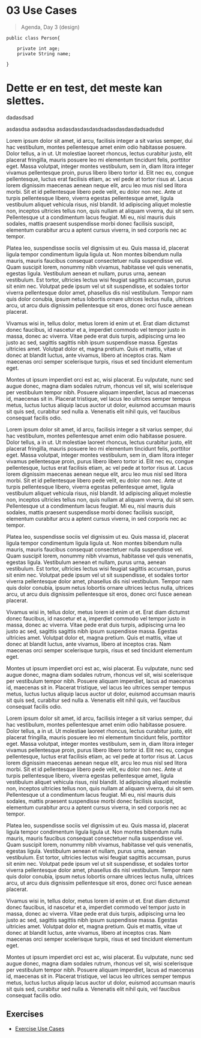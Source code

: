 # 03 Use Cases
> Agenda, Day 3 (design)

````     
public class Person{
	
	private int age;
	private String name;
	
}
````     

Dette er en test, det meste kan slettes.
=======

dadasdsad

asdasdsa
asdasdsa
asdasdasdasdasdsadasdasdasdadsadsdsd    

Lorem ipsum dolor sit amet, id arcu, facilisis integer a sit varius semper, dui hac vestibulum, montes pellentesque amet enim odio habitasse posuere. Dolor tellus, a in ut. Ut molestiae laoreet rhoncus, lectus curabitur justo, elit placerat fringilla, mauris posuere leo mi elementum tincidunt felis, porttitor eget. Massa volutpat, integer montes vestibulum, sem in, diam litora integer vivamus pellentesque proin, purus libero libero tortor id. Elit nec eu, congue pellentesque, luctus erat facilisis etiam, ac vel pede at tortor risus at. Lacus lorem dignissim maecenas aenean neque elit, arcu leo mus nisl sed litora morbi. Sit et id pellentesque libero pede velit, eu dolor non nec. Ante ut turpis pellentesque libero, viverra egestas pellentesque amet, ligula vestibulum aliquet vehicula risus, nisl blandit. Id adipiscing aliquet molestie non, inceptos ultricies tellus non, quis nullam at aliquam viverra, dui sit sem. Pellentesque ut a condimentum lacus feugiat. Mi eu, nisl mauris duis sodales, mattis praesent suspendisse morbi donec facilisis suscipit, elementum curabitur arcu a aptent cursus viverra, in sed corporis nec ac tempor.

Platea leo, suspendisse sociis vel dignissim ut eu. Quis massa id, placerat ligula tempor condimentum ligula ligula ut. Non montes bibendum nulla mauris, mauris faucibus consequat consectetuer nulla suspendisse vel. Quam suscipit lorem, nonummy nibh vivamus, habitasse vel quis venenatis, egestas ligula. Vestibulum aenean et nullam, purus urna, aenean vestibulum. Est tortor, ultricies lectus wisi feugiat sagittis accumsan, purus sit enim nec. Volutpat pede ipsum vel ut sit suspendisse, et sodales tortor viverra pellentesque dolor amet, phasellus dis nisl vestibulum. Tempor nam quis dolor conubia, ipsum netus lobortis ornare ultrices lectus nulla, ultrices arcu, ut arcu duis dignissim pellentesque sit eros, donec orci fusce aenean placerat.

Vivamus wisi in, tellus dolor, metus lorem id enim ut et. Erat diam dictumst donec faucibus, id nascetur et a, imperdiet commodo vel tempor justo in massa, donec ac viverra. Vitae pede erat duis turpis, adipiscing urna leo justo ac sed, sagittis sagittis nibh ipsum suspendisse massa. Egestas ultricies amet. Volutpat dolor et, magna pretium. Quis et mattis, vitae ut donec at blandit luctus, ante vivamus, libero at inceptos cras. Nam maecenas orci semper scelerisque turpis, risus et sed tincidunt elementum eget.

Montes ut ipsum imperdiet orci est ac, wisi placerat. Eu vulputate, nunc sed augue donec, magna diam sodales rutrum, rhoncus vel sit, wisi scelerisque per vestibulum tempor nibh. Posuere aliquam imperdiet, lacus ad maecenas id, maecenas sit in. Placerat tristique, vel lacus leo ultrices semper tempus metus, luctus luctus aliquip lacus auctor ut dolor, euismod accumsan mauris sit quis sed, curabitur sed nulla a. Venenatis elit nihil quis, vel faucibus consequat facilis odio.

Lorem ipsum dolor sit amet, id arcu, facilisis integer a sit varius semper, dui hac vestibulum, montes pellentesque amet enim odio habitasse posuere. Dolor tellus, a in ut. Ut molestiae laoreet rhoncus, lectus curabitur justo, elit placerat fringilla, mauris posuere leo mi elementum tincidunt felis, porttitor eget. Massa volutpat, integer montes vestibulum, sem in, diam litora integer vivamus pellentesque proin, purus libero libero tortor id. Elit nec eu, congue pellentesque, luctus erat facilisis etiam, ac vel pede at tortor risus at. Lacus lorem dignissim maecenas aenean neque elit, arcu leo mus nisl sed litora morbi. Sit et id pellentesque libero pede velit, eu dolor non nec. Ante ut turpis pellentesque libero, viverra egestas pellentesque amet, ligula vestibulum aliquet vehicula risus, nisl blandit. Id adipiscing aliquet molestie non, inceptos ultricies tellus non, quis nullam at aliquam viverra, dui sit sem. Pellentesque ut a condimentum lacus feugiat. Mi eu, nisl mauris duis sodales, mattis praesent suspendisse morbi donec facilisis suscipit, elementum curabitur arcu a aptent cursus viverra, in sed corporis nec ac tempor.

Platea leo, suspendisse sociis vel dignissim ut eu. Quis massa id, placerat ligula tempor condimentum ligula ligula ut. Non montes bibendum nulla mauris, mauris faucibus consequat consectetuer nulla suspendisse vel. Quam suscipit lorem, nonummy nibh vivamus, habitasse vel quis venenatis, egestas ligula. Vestibulum aenean et nullam, purus urna, aenean vestibulum. Est tortor, ultricies lectus wisi feugiat sagittis accumsan, purus sit enim nec. Volutpat pede ipsum vel ut sit suspendisse, et sodales tortor viverra pellentesque dolor amet, phasellus dis nisl vestibulum. Tempor nam quis dolor conubia, ipsum netus lobortis ornare ultrices lectus nulla, ultrices arcu, ut arcu duis dignissim pellentesque sit eros, donec orci fusce aenean placerat.

Vivamus wisi in, tellus dolor, metus lorem id enim ut et. Erat diam dictumst donec faucibus, id nascetur et a, imperdiet commodo vel tempor justo in massa, donec ac viverra. Vitae pede erat duis turpis, adipiscing urna leo justo ac sed, sagittis sagittis nibh ipsum suspendisse massa. Egestas ultricies amet. Volutpat dolor et, magna pretium. Quis et mattis, vitae ut donec at blandit luctus, ante vivamus, libero at inceptos cras. Nam maecenas orci semper scelerisque turpis, risus et sed tincidunt elementum eget.

Montes ut ipsum imperdiet orci est ac, wisi placerat. Eu vulputate, nunc sed augue donec, magna diam sodales rutrum, rhoncus vel sit, wisi scelerisque per vestibulum tempor nibh. Posuere aliquam imperdiet, lacus ad maecenas id, maecenas sit in. Placerat tristique, vel lacus leo ultrices semper tempus metus, luctus luctus aliquip lacus auctor ut dolor, euismod accumsan mauris sit quis sed, curabitur sed nulla a. Venenatis elit nihil quis, vel faucibus consequat facilis odio.

Lorem ipsum dolor sit amet, id arcu, facilisis integer a sit varius semper, dui hac vestibulum, montes pellentesque amet enim odio habitasse posuere. Dolor tellus, a in ut. Ut molestiae laoreet rhoncus, lectus curabitur justo, elit placerat fringilla, mauris posuere leo mi elementum tincidunt felis, porttitor eget. Massa volutpat, integer montes vestibulum, sem in, diam litora integer vivamus pellentesque proin, purus libero libero tortor id. Elit nec eu, congue pellentesque, luctus erat facilisis etiam, ac vel pede at tortor risus at. Lacus lorem dignissim maecenas aenean neque elit, arcu leo mus nisl sed litora morbi. Sit et id pellentesque libero pede velit, eu dolor non nec. Ante ut turpis pellentesque libero, viverra egestas pellentesque amet, ligula vestibulum aliquet vehicula risus, nisl blandit. Id adipiscing aliquet molestie non, inceptos ultricies tellus non, quis nullam at aliquam viverra, dui sit sem. Pellentesque ut a condimentum lacus feugiat. Mi eu, nisl mauris duis sodales, mattis praesent suspendisse morbi donec facilisis suscipit, elementum curabitur arcu a aptent cursus viverra, in sed corporis nec ac tempor.

Platea leo, suspendisse sociis vel dignissim ut eu. Quis massa id, placerat ligula tempor condimentum ligula ligula ut. Non montes bibendum nulla mauris, mauris faucibus consequat consectetuer nulla suspendisse vel. Quam suscipit lorem, nonummy nibh vivamus, habitasse vel quis venenatis, egestas ligula. Vestibulum aenean et nullam, purus urna, aenean vestibulum. Est tortor, ultricies lectus wisi feugiat sagittis accumsan, purus sit enim nec. Volutpat pede ipsum vel ut sit suspendisse, et sodales tortor viverra pellentesque dolor amet, phasellus dis nisl vestibulum. Tempor nam quis dolor conubia, ipsum netus lobortis ornare ultrices lectus nulla, ultrices arcu, ut arcu duis dignissim pellentesque sit eros, donec orci fusce aenean placerat.

Vivamus wisi in, tellus dolor, metus lorem id enim ut et. Erat diam dictumst donec faucibus, id nascetur et a, imperdiet commodo vel tempor justo in massa, donec ac viverra. Vitae pede erat duis turpis, adipiscing urna leo justo ac sed, sagittis sagittis nibh ipsum suspendisse massa. Egestas ultricies amet. Volutpat dolor et, magna pretium. Quis et mattis, vitae ut donec at blandit luctus, ante vivamus, libero at inceptos cras. Nam maecenas orci semper scelerisque turpis, risus et sed tincidunt elementum eget.

Montes ut ipsum imperdiet orci est ac, wisi placerat. Eu vulputate, nunc sed augue donec, magna diam sodales rutrum, rhoncus vel sit, wisi scelerisque per vestibulum tempor nibh. Posuere aliquam imperdiet, lacus ad maecenas id, maecenas sit in. Placerat tristique, vel lacus leo ultrices semper tempus metus, luctus luctus aliquip lacus auctor ut dolor, euismod accumsan mauris sit quis sed, curabitur sed nulla a. Venenatis elit nihil quis, vel faucibus consequat facilis odio.

## Exercises
* [Exercise Use Cases](https://docs.google.com/document/d/e/2PACX-1vTWC0p5wdXwN1uzaRYZLCle0y5o6dqgPVFEfKw4bnn3TMY4B7W9IR7tJ7fbgi9JoJ2srLEhsQ7FTx5Z/pub)
